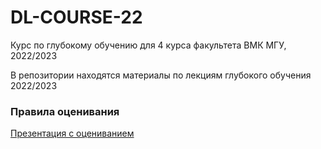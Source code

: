 # DL-COURSE-22
Курс по глубокому обучению для 4 курса факультета ВМК МГУ, 2022/2023

В репозитории находятся материалы по лекциям глубокого обучения 2022/2023 

### Правила оценивания

[Презентация с оцениванием](https://github.com/MSU-ML-COURSE/DL-COURSE-22/blob/main/DL%20Структура%20курса%20final.pdf)
